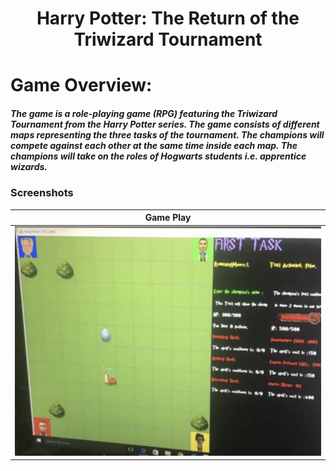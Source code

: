 <h1 align="center"> Harry Potter: The Return of the Triwizard Tournament </h1>

# Game Overview:
##### The game is a role-playing game (RPG) featuring the Triwizard Tournament from the Harry Potter series. The game consists of different maps representing the three tasks of the tournament. The champions will compete against each other at the same time inside each map. The champions will take on the roles of Hogwarts students i.e. apprentice wizards.


### Screenshots
|                    Game Play                         | 
| :-----------------------------------------------:| 
| <img src="pics/game.jpg" width="800px;"> |